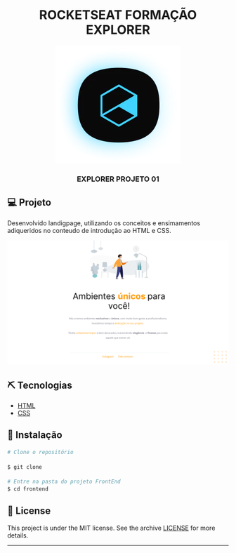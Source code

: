 <div align="center">
  <h1> ROCKETSEAT FORMAÇÃO EXPLORER </h1>
  <img src="public/1701701034448.png">
  <h3> EXPLORER PROJETO 01</h3>
</div>




## 💻 Projeto
Desenvolvido landigpage, utilizando os conceitos e ensimamentos adiqueridos no conteudo de introdução ao HTML e CSS.

<div align="center">
    <img src="public/Projeto 01.png">
</div>

## ⛏ Tecnologias
- [HTML](https://docs.adonisjs.com/guides/introduction)
- [CSS](https://reactjs.org/)

## 🚀 Instalação


```bash
# Clone o repositório

$ git clone

# Entre na pasta do projeto FrontEnd
$ cd frontend

```

## 📝 License

This project is under the MIT license. See the archive [LICENSE](LICENSE.md) for more details.

---
<blockquote>
    
</blockquote>

